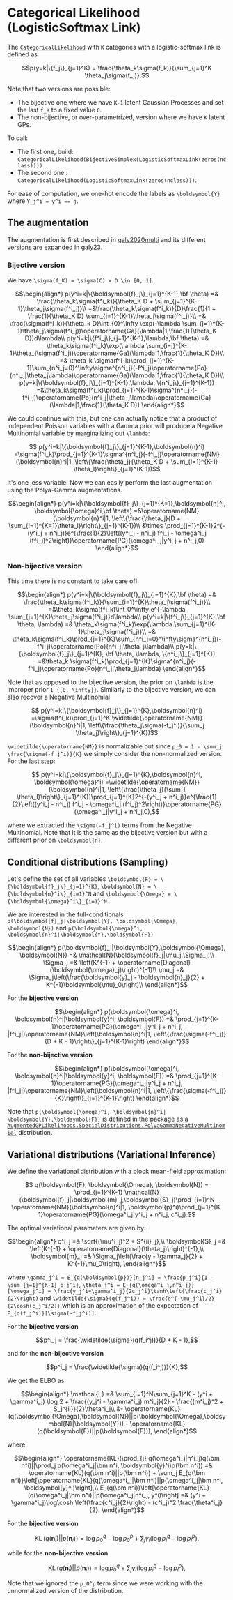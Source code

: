 # Categorical Likelihood (LogisticSoftmax Link)

The [`CategoricalLikelihood`](https://juliagaussianprocesses.github.io/GPLikelihoods.jl/stable/api/#GPLikelihoods.CategoricalLikelihood) with ``K`` categories with a logistic-softmax link is defined as

```math
p(y=k|\{f_j\}_{j=1}^K) = \frac{\theta_k\sigma(f_k)}{\sum_{j=1}^K \theta_j\sigma(f_j)},
```

Note that two versions are possible:

- The bijective one where we have ``K-1`` latent Gaussian Processes and set the last ``f_K`` to a fixed value ``C``.
- The non-bijective, or over-parametrized, version where we have ``K`` latent GPs.

To call:

- The first one, build: `CategoricalLikelihood(BijectiveSimplex(LogisticSoftmaxLink(zeros(nclass))))`
- The second one : `CategoricalLikelihood(LogisticSoftmaxLink(zeros(nclass)))`.

For ease of computation, we one-hot encode the labels as ``\boldsymbol{Y}`` where ``Y_j^i = y^i == j``.

## The augmentation

The augmentation is first described in [galy2020multi](@cite) and its different versions are expanded in [galy23](@cite).

### Bijective version

We have ``\sigma(f_K) = \sigma(C) = D \in [0, 1]``.

```math
\begin{align*}
    p(y^i=k|\{\boldsymbol{f}_j\}_{j=1}^{K-1},\bf \theta) =& \frac{\theta_k\sigma(f^i_k)}{\theta_K D + \sum_{j=1}^{K-1}\theta_j\sigma(f^i_j)}\\
    =&\frac{\theta_k\sigma(f^i_k)}{D}\frac{1}{1 + \frac{1}{\theta_K D} \sum_{j=1}^{K-1}\theta_j\sigma(f^i_j)}\\
    =& \frac{\sigma(f^i_k)}{\theta_k D}\int_{0}^\infty \exp(-\lambda \sum_{j=1}^{K-1}\theta_j\sigma(f^i_j))\operatorname{Ga}(\lambda|1,\frac{1}{\theta_K D})d\lambda\\
    p(y^i=k|\{f^i_j\}_{j=1}^{K-1},\lambda,\bf \theta) =& \theta_k\sigma(f^i_k)\exp(\lambda \sum_{i=j}^{K-1}\theta_j\sigma(f^i_j))\operatorname{Ga}(\lambda|1,\frac{1}{\theta_K D})\\
    =& \theta_k \sigma(f^i_k)\prod_{j=1}^{K-1}\sum_{n^i_j=0}^\infty\sigma^{n^i_j}(-f^i_j)\operatorname{Po}(n^i_j|\theta_j\lambda)\operatorname{Ga}(\lambda|1,\frac{1}{\theta_K D})\\
    p(y=k|\{\boldsymbol{f}_j\}_{j=1}^{K-1},\lambda, \{n^i_j\}_{j=1}^{K-1}) =&\theta_k\sigma(f^i_k)\prod_{j=1}^{K-1}\sigma^{n^i_j}(-f^i_j)\operatorname{Po}(n^i_j|\theta_j\lambda)\operatorname{Ga}(\lambda|1,\frac{1}{\theta_K D})
\end{align*}
```

We could continue with this, but one can actually notice that a product of independent Poisson variables with a Gamma prior will produce a Negative Multinomial variable by marginalizing out ``\lambda``:

```math
    p(y^i=k|\{\boldsymbol{f}_j\}_{j=1}^{K-1},\boldsymbol{n}^i) =\sigma(f^i_k)\prod_{j=1}^{K-1}\sigma^{n^i_j}(-f^i_j)\operatorname{NM}(\boldsymbol{n}^i|1, \left\{\frac{\theta_j}{\theta_K D + \sum_{l=1}^{K-1} \theta_l}\right\}_{j=1}^{K-1})
```

It's one less variable!
Now we can easily perform the last augmentation using the Pólya-Gamma augmentations.

```math
\begin{align*}
    p(y^i=k|\{\boldsymbol{f}_j\}_{j=1}^{K=1},\boldsymbol{n}^i, \boldsymbol{\omega}^i,\bf \theta) =&\operatorname{NM}(\boldsymbol{n}^i|1, \left\{\frac{\theta_j}{D + \sum_{l=1}^{K=1}\theta_l}\right\}_{j=1}^{K-1})\\
    &\times \prod_{j=1}^{K-1}2^{-(y^i_j + n^i_j)}e^{\frac{1}{2}\left((y^i_j - n^i_j) f^i_j - \omega^i_j (f^i_j)^2\right)}\operatorname{PG}(\omega^i_j|y^i_j + n^i_j,0)
\end{align*}
```

### Non-bijective version

This time there is no constant to take care of!

```math
\begin{align*}
    p(y^i=k|\{\boldsymbol{f}_j\}_{j=1}^{K},\bf \theta) =& \frac{\theta_k\sigma(f^i_k)}{\sum_{i=1}^{K}\theta_j\sigma(f^i_j)}\\
    =&\theta_k\sigma(f^i_k)\int_0^\infty e^{-\lambda \sum_{j=1}^{K}\theta_j\sigma(f^i_j)}d\lambda\\
    p(y^i=k|\{f^i_j\}_{j=1}^{K},\bf \theta, \lambda) =& \theta_k\sigma(f^i_k)\exp(\lambda \sum_{j=1}^{K-1}\theta_j\sigma(f^i_j))\\
    =& \theta_k\sigma(f^i_k)\prod_{j=1}^{K}\sum_{n^i_j=0}^\infty\sigma^{n^i_j}(-f^i_j)\operatorname{Po}(n^i_j|\theta_j\lambda)\\
    p(y=k|\{\boldsymbol{f}_j\}_{j=1}^{K}, \bf \theta, \lambda, \{n^i_j\}_{j=1}^{K}) =&\theta_k \sigma(f^i_k)\prod_{j=1}^{K}\sigma^{n^i_j}(-f^i_j)\operatorname{Po}(n^i_j|\theta_j\lambda)
\end{align*}
```

Note that as opposed to the bijective version, the prior on ``\lambda`` is the improper prior ``1_{[0, \infty]}``.
Similarly to the bijective version, we can also recover a Negative Multinomial

```math
    p(y^i=k|\{\boldsymbol{f}_j\}_{j=1}^{K},\boldsymbol{n}^i) =\sigma(f^i_k)\prod_{j=1}^K \widetilde{\operatorname{NM}}(\boldsymbol{n}^i|1, \left\{\frac{\theta_j\sigma(-f_j^i)}{\sum_j \theta_j}\right\}_{j=1}^{K})
```

``\widetilde{\operatorname{NM}}`` is normalizable but since ``p_0 = 1 - \sum_j \frac{\sigma(-f_j^i)}{K}`` we simply consider the non-normalized version.
For the last step:

```math
    p(y^i=k|\{\boldsymbol{f}_j\}_{j=1}^{K},\boldsymbol{n}^i, \boldsymbol{\omega}^i) =\widetilde{\operatorname{NM}}(\boldsymbol{n}^i|1, \left\{\frac{\theta_j}{\sum_l \theta_l}\right\}_{j=1}^{K})\prod_{j=1}^{K}2^{-(y^i_j + n^i_j)}e^{\frac{1}{2}\left((y^i_j - n^i_j) f^i_j - \omega^i_j (f^i_j)^2\right)}\operatorname{PG}(\omega^i_j|y^i_j + n^i_j,0),
```

where we extracted the ``\sigma(-f_j^i)`` terms from the Negative Multinomial.
Note that it is the same as the bijective version but with a different prior on ``\boldsymbol{n}``.

## Conditional distributions (Sampling)

Let's define the set of all variables ``\boldsymbol{F} = \{\boldsymbol{f}_j\}_{j=1}^{K}``, ``\boldsymbol{N} = \{\boldsymbol{n}^i\}_{i=1}^N`` and ``\boldsymbol{\Omega} = \{\boldsymbol{\omega}^i\}_{i=1}^N``.

We are interested in the full-conditionals ``p(\boldsymbol{f}_j|\boldsymbol{Y}, \boldsymbol{\Omega}, \boldsymbol{N})`` and ``p(\boldsymbol{\omega}^i, \boldsymbol{n}^i|\boldsymbol{Y},\boldsymbol{F})``

```math
\begin{align*}
    p(\boldsymbol{f}_j|\boldsymbol{Y},\boldsymbol{\Omega}, \boldsymbol{N}) =& \mathcal{N}(\boldsymbol{f}_j|\mu_j,\Sigma_j)\\
    \Sigma_j =& \left(K^{-1} + \operatorname{Diagonal}(\boldsymbol{\omega}_j)\right)^{-1}\\
    \mu_j =& \Sigma_j\left(\frac{\boldsymbol{y}_j - \boldsymbol{n}_j}{2} + K^{-1}\boldsymbol{\mu}_0\right)\\
\end{align*}
```

For the **bijective version**

```math
\begin{align*}
p(\boldsymbol{\omega}^i, \boldsymbol{n}^i|\boldsymbol{y}^i, \boldsymbol{F}) =& \prod_{j=1}^{K-1}\operatorname{PG}(\omega^i_j|y^i_j + n^i_j, |f^i_j|)\operatorname{NM}\left(\boldsymbol{n}^i|1, \left\{\frac{\sigma(-f^i_j)}{D + K - 1}\right\}_{j=1}^{K-1}\right)
\end{align*}
```

For the **non-bijective version**

```math
\begin{align*}
    p(\boldsymbol{\omega}^i, \boldsymbol{n}^i|\boldsymbol{y}^i, \boldsymbol{F}) =& \prod_{j=1}^{K-1}\operatorname{PG}(\omega^i_j|y^i_j + n^i_j, |f^i_j|)\operatorname{NM}\left(\boldsymbol{n}^i|1, \left\{\frac{\sigma(-f^i_j)}{K}\right\}_{j=1}^{K-1}\right)
\end{align*}
```

Note that ``p(\boldsymbol{\omega}^i, \boldsymbol{n}^i|
\boldsymbol{Y},\boldsymbol{F})`` is defined in the package as a [`AugmentedGPLikelihoods.SpecialDistributions.PolyaGammaNegativeMultinomial`](@ref) distribution.

## Variational distributions (Variational Inference)

We define the variational distribution with a block mean-field approximation:

```math
    q(\boldsymbol{F}, \boldsymbol{\Omega}, \boldsymbol{N}) = \prod_{j=1}^{K-1} \mathcal{N}(\boldsymbol{f}_j|\boldsymbol{m}_j,\boldsymbol{S}_j)\prod_{i=1}^N \operatorname{NM}(\boldsymbol{n}^i|1, \boldsymbol{p}^i)\prod_{j=1}^{K-1}\operatorname{PG}(\omega^i_j|y^i_j + n^i_j, c^i_j).
```

The optimal variational parameters are given by:

```math
\begin{align*}
    c^i_j =& \sqrt{(\mu^i_j)^2 + S^{ii}_j},\\
    \boldsymbol{S}_j =& \left(K^{-1} + \operatorname{Diagonal}(\theta_j)\right)^{-1},\\
    \boldsymbol{m}_j =& \Sigma_j\left(\frac{y - \gamma_j}{2} + K^{-1}\mu_0\right),
\end{align*}
```

where ``\gamma_j^i = E_{q(\boldsymbol{p})}[n_j^i] = \frac{p_j^i}{1 - \sum_{j=1}^{K-1} p_j^i}``, ``\theta_j^i = E_{q(\omega^i_j,n^i_j)}[\omega_j^i] = \frac{y_j^i+\gamma^i_j}{2c_j^i}\tanh\left(\frac{c_j^i}{2}\right)`` and ``\widetilde{\sigma}(q(f_j^i)) = \frac{e^{-\mu_j^i}/2}{2\cosh(c_j^i/2)}`` which is an approximation of the expectation of ``E_{q(f_j^i)}[\sigma(-f_j^i)]``.

For the **bijective version**

```math
p^i_j = \frac{\widetilde{\sigma}(q(f_i^j))}{D + K - 1},
```

and for the **non-bijective version**

```math
p^i_j = \frac{\widetilde{\sigma}(q(f_i^j))}{K},
```

We get the ELBO as

```math
\begin{align*}
    \mathcal{L} =& \sum_{i=1}^N\sum_{j=1}^K -  (y^i + \gamma^i_j) \log 2 + \frac{(y_j^i - \gamma^i_j) m^i_j}{2} - \frac{(m^i_j)^2 + S_j^{ii}}{2}\theta^i_j\\ 
    &- \operatorname{KL}(q(\boldsymbol{\Omega},\boldsymbol{N})||p(\boldsymbol{\Omega},\boldsymbol{N}|\boldsymbol{Y})) - \operatorname{KL}(q(\boldsymbol{F})||p(\boldsymbol{F})),
\end{align*}
```

where

```math
\begin{align*}
    \operatorname{KL}(\prod_{j} q(\omega^i_j|n^i_j)q(\bm n^i)||\prod_j p(\omega^i_j|\bm n^i, \boldsymbol{y}^i)p(\bm n^i)) =& \operatorname{KL}(q(\bm n^i)||p(\bm n^i)) + \sum_j E_{q(\bm n^i)}\left[\operatorname{KL}(q(\omega^i_j|\bm n^i)||p(\omega^i_j|\bm n^i, \boldsymbol{y}^i)\right],\\
    E_{q(\bm n^i)}\left[\operatorname{KL}(q(\omega^i_j|\bm n^i)||p(\omega^i_j|n^i_j, y^i)\right] =& (y^i + \gamma^i_j)\log\cosh \left(\frac{c^i_j}{2}\right) - (c^i_j)^2 \frac{\theta^i_j}{2}.
\end{align*}
```

For the **bijective version**

```math
\operatorname{KL}(q(\bm n_i)||p(\bm n_i)) = \log p_0^q - \log p_0^p + \sum_j \gamma_i (\log p_i^q - \log p_i^p),
```

while for the **non-bijective version**

```math
\operatorname{KL}(q(\bm n_i)||\tilde{p}(\bm n_i)) = \log p_0^q + \sum_j \gamma_i (\log p_i^q - \log p_i^p),
```

Note that we ignored the ``p_0^p`` term since we were working with the unnormalized version of the distribution.
